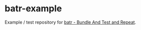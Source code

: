 # batr-example
Example / test repository for [batr - Bundle And Test and Repeat](https://github.com/eklem/batr).
